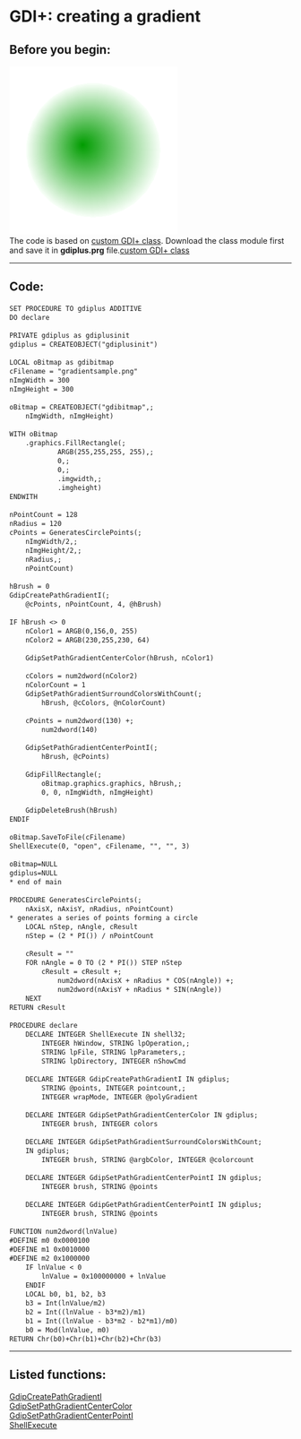 
# GDI+: creating a gradient

## Before you begin:
![](../images/gradientsample.png)  
The code is based on <a href="?example=450">custom GDI+ class</a>. Download the class module first and save it in **gdiplus.prg** file.[custom GDI+ class](sample_450.md)  
  
***  


## Code:
```foxpro  
SET PROCEDURE TO gdiplus ADDITIVE
DO declare

PRIVATE gdiplus as gdiplusinit
gdiplus = CREATEOBJECT("gdiplusinit")

LOCAL oBitmap as gdibitmap
cFilename = "gradientsample.png"
nImgWidth = 300
nImgHeight = 300

oBitmap = CREATEOBJECT("gdibitmap",;
	nImgWidth, nImgHeight)

WITH oBitmap
	.graphics.FillRectangle(;
			ARGB(255,255,255, 255),;
			0,;
			0,;
			.imgwidth,;
			.imgheight)
ENDWITH

nPointCount = 128
nRadius = 120
cPoints = GeneratesCirclePoints(;
	nImgWidth/2,;
	nImgHeight/2,;
	nRadius,;
	nPointCount)

hBrush = 0
GdipCreatePathGradientI(;
	@cPoints, nPointCount, 4, @hBrush)

IF hBrush <> 0
	nColor1 = ARGB(0,156,0, 255)
	nColor2 = ARGB(230,255,230, 64)
	
	GdipSetPathGradientCenterColor(hBrush, nColor1)
	
	cColors = num2dword(nColor2)
	nColorCount = 1
	GdipSetPathGradientSurroundColorsWithCount(;
		hBrush, @cColors, @nColorCount)
	
	cPoints = num2dword(130) +;
		num2dword(140)

	GdipSetPathGradientCenterPointI(;
		hBrush, @cPoints)
	
	GdipFillRectangle(;
		oBitmap.graphics.graphics, hBrush,;
		0, 0, nImgWidth, nImgHeight)
			
	GdipDeleteBrush(hBrush)
ENDIF

oBitmap.SaveToFile(cFilename)
ShellExecute(0, "open", cFilename, "", "", 3)

oBitmap=NULL
gdiplus=NULL
* end of main

PROCEDURE GeneratesCirclePoints(;
	nAxisX, nAxisY, nRadius, nPointCount)
* generates a series of points forming a circle
	LOCAL nStep, nAngle, cResult
	nStep = (2 * PI()) / nPointCount
	
	cResult = ""
	FOR nAngle = 0 TO (2 * PI()) STEP nStep
		cResult = cResult +;
			num2dword(nAxisX + nRadius * COS(nAngle)) +;
			num2dword(nAxisY + nRadius * SIN(nAngle))
	NEXT
RETURN cResult

PROCEDURE declare
	DECLARE INTEGER ShellExecute IN shell32;
		INTEGER hWindow, STRING lpOperation,;
		STRING lpFile, STRING lpParameters,;
		STRING lpDirectory, INTEGER nShowCmd
		
	DECLARE INTEGER GdipCreatePathGradientI IN gdiplus;
		STRING @points, INTEGER pointcount,;
		INTEGER wrapMode, INTEGER @polyGradient
		
	DECLARE INTEGER GdipSetPathGradientCenterColor IN gdiplus;
		INTEGER brush, INTEGER colors
		
	DECLARE INTEGER GdipSetPathGradientSurroundColorsWithCount;
	IN gdiplus;
		INTEGER brush, STRING @argbColor, INTEGER @colorcount

	DECLARE INTEGER GdipSetPathGradientCenterPointI IN gdiplus;
		INTEGER brush, STRING @points

	DECLARE INTEGER GdipGetPathGradientCenterPointI IN gdiplus;
		INTEGER brush, STRING @points

FUNCTION num2dword(lnValue)
#DEFINE m0 0x0000100
#DEFINE m1 0x0010000
#DEFINE m2 0x1000000
	IF lnValue < 0
		lnValue = 0x100000000 + lnValue
	ENDIF
	LOCAL b0, b1, b2, b3
	b3 = Int(lnValue/m2)
	b2 = Int((lnValue - b3*m2)/m1)
	b1 = Int((lnValue - b3*m2 - b2*m1)/m0)
	b0 = Mod(lnValue, m0)
RETURN Chr(b0)+Chr(b1)+Chr(b2)+Chr(b3)  
```  
***  


## Listed functions:
[GdipCreatePathGradientI](../libraries/gdiplus/GdipCreatePathGradientI.md)  
[GdipSetPathGradientCenterColor](../libraries/gdiplus/GdipSetPathGradientCenterColor.md)  
[GdipSetPathGradientCenterPointI](../libraries/gdiplus/GdipSetPathGradientCenterPointI.md)  
[ShellExecute](../libraries/shell32/ShellExecute.md)  
